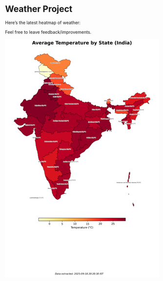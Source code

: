 # Weather Project

Here’s the latest heatmap of weather:

Feel free to leave feedback/improvements.

![India Heatmap](docs/assets/india_heatmap.png?v=CC1C38)
